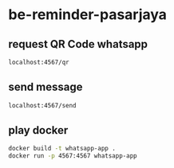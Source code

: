 # be-reminder-pasarjaya

## request QR Code whatsapp

```bash
localhost:4567/qr
```

## send message

```bash
localhost:4567/send
```

## play docker

```bash
docker build -t whatsapp-app .
docker run -p 4567:4567 whatsapp-app
```
